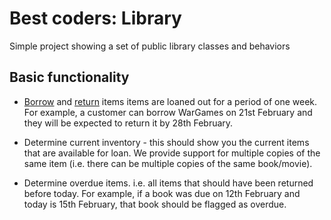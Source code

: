 

Best coders: Library
===================

Simple project showing a set of public library classes and behaviors

Basic functionality
-------------------

 - [Borrow][ITEM1] and [return][ITEM2] items
   items are loaned out for a period of one week. 
   For example, a customer can borrow WarGames on 21st February and they will be expected to return it by 28th February.
   

 - Determine current inventory - this should show you the current items that are available for loan. We provide support for multiple copies of the same item (i.e. there can be multiple copies of the same book/movie).  
   
 - Determine overdue items. i.e. all items that should have been returned before today. 
   For example, if a book was due on 12th February and today is 15th February, that book should be flagged as overdue. 

   
   [ITEM1]: https://github.com/codingSteve/library/issues/1
   [ITEM2]: https://github.com/codingSteve/library/issues/2
   